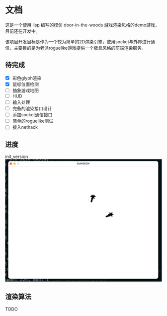 # 文档

这是一个使用 lisp 编写的模仿 door-in-the-woods 游戏渲染风格的demo游戏，目前还在开发中。

该项目开发目标是作为一个较为简单的2D渲染引擎，使用socket与外界进行通信，主要目的是为老派roguelike游戏提供一个极具风格的前端渲染服务。

## 待完成

- [x] 彩色glyph渲染
- [x] 鼠标位置检测
- [ ] 抽象游戏地图
- [ ] HUD
- [ ] 输入处理
- [ ] 完备的渲染接口设计
- [ ] 添加socket通信接口
- [ ] 简单的roguelike测试
- [ ] 接入nethack

## 进度

init_version
![init_version](doc/image/init_version.png)

## 渲染算法
TODO
